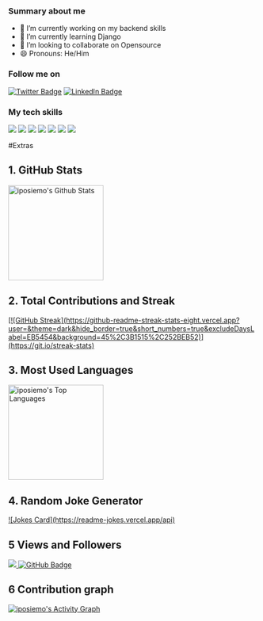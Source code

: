 
<!--**iposiemo/iposiemo** is a ✨ _special_ ✨ repository because its `README.md` (this file) appears on your GitHub profile.-->

### Summary about me

- 🔭 I’m currently working on my backend skills
- 🌱 I’m currently learning Django
- 👯 I’m looking to collaborate on Opensource
- 😄 Pronouns: He/Him


<!-- - 💬 Ask me about CSS and design -->
<!-- - ⚡ Fun fact: I love CSS 😄 -->

<!-- - 📫 How to reach me: use my email (iposiemo@gmail.com)-->
<!-- - 🤔 I’m looking for help with -->




<!--[![Paul's GitHub Banner](./assets/banner.jpg)](https://iposiemo.com)-->

### Follow me on 
[![Twitter Badge](https://img.shields.io/badge/Twitter-Profile-informational?style=flat&logo=twitter&logoColor=white&color=1CA2F1)](https://x.com/iposiemo)
[![LinkedIn Badge](https://img.shields.io/badge/LinkedIn-Profile-informational?style=flat&logo=linkedin&logoColor=white&color=0D76A8)](https://www.linkedin.com/in/paul-nyabaro-35433114a/)


### My tech skills
[](https://img.shields.io/badge/Style-CSS-informational?style=flat&logo=css3&logoColor=white&color=4AB197)
![](https://img.shields.io/badge/Style-Sass-informational?style=flat&logo=Sass&logoColor=white&color=4AB197)
![](https://img.shields.io/badge/Code-JavaScript-informational?style=flat&logo=JavaScript&logoColor=white&color=4AB197)
![](https://img.shields.io/badge/Code-MySQL-informational?style=flat&logo=MySQL&logoColor=white&color=4AB197)
![](https://img.shields.io/badge/Test-Cypress-informational?style=flat&logo=Cypress&logoColor=white&color=4AB197)
![](https://img.shields.io/badge/Tools-GitHub-informational?style=flat&logo=GitHub&logoColor=white&color=4AB197)
![](https://img.shields.io/badge/Tools-GitLab-informational?style=flat&logo=GitLab&logoColor=white&color=4AB197)
![](https://img.shields.io/badge/Tools-Postman-informational?style=flat&logo=Postman&logoColor=white&color=4AB197)


#Extras
## 1. GitHub Stats
<a href="https://denvercoder1-github-readme-stats.vercel.app/api/" target="_blank">
<img alt="iposiemo's Github Stats" src="https://denvercoder1-github-readme-stats.vercel.app/api/?username=iposiemo&show_icons=true&include_all_commits=true&count_private=true&theme=react&hide_border=true&bg_color=1F222E&title_color=F85D7F&icon_color=F8D866" height="192px"/>
</a>

## 2. Total Contributions and Streak
<a href="https://github-readme-streak-stats-eight.vercel.app/" target="_blank">
[![GitHub Streak](https://github-readme-streak-stats-eight.vercel.app?user=&theme=dark&hide_border=true&short_numbers=true&excludeDaysLabel=EB5454&background=45%2C3B1515%2C252BEB52)](https://git.io/streak-stats)
</a>

## 3. Most Used Languages
<a href="https://denvercoder1-github-readme-stats.vercel.app/api/top-langs/" target="blank">
<img alt="iposiemo's Top Languages" src="https://denvercoder1-github-readme-stats.vercel.app/api/top-langs/?username=iposiemo&langs_count=8&layout=compact&theme=react&hide_border=true&bg_color=1F222E&title_color=F85D7F&icon_color=F8D866&hide=Jupyter%20Notebook,Roff" height="192px"/>
</a>

## 4. Random Joke Generator
<a href="https://readme-jokes.vercel.app" target="_blank">
![Jokes Card](https://readme-jokes.vercel.app/api)
</a>

## 5 Views and Followers
<a href="https://komarev.com/ghpvc/" target="_blank">
<img src="https://komarev.com/ghpvc/?username=iposiemo">
<img src="https://img.shields.io/github/followers/iposiemo?label=Followers&style=social" alt="GitHub Badge">
</a>

## 6 Contribution graph
<a href="https://github-readme-activity-graph.vercel.app/graph/" target="_blank">
<img alt="iposiemo's Activity Graph" src="https://github-readme-activity-graph.vercel.app/graph/?username=iposiemo&bg_color=1F222E&color=F8D866&line=F85D7F&point=FFFFFF&hide_border=true" />
</a>


  









